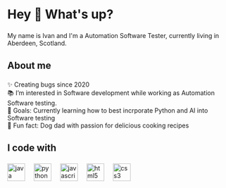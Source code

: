 
<h1 align="left">Hey 👋 What's up?</h1>

###

<p align="left">My name is Ivan and I'm a Automation Software Tester, currently living in Aberdeen, Scotland.</p>

###

<h2 align="left">About me</h2>

###

<p align="left">✨ Creating bugs since 2020<br>📚 I’m interested in Software development while working as Automation Software testing. <br>🎯 Goals: Currently learning how to best incrporate Python and AI into Software testing <br>🎲 Fun fact: Dog dad with passion for delicious cooking recipes</p>

###

<h2 align="left">I code with</h2>

###

<div align="left">
  <img src="https://cdn.jsdelivr.net/gh/devicons/devicon/icons/java/java-original.svg" height="40" alt="java logo"  />
  <img width="12" />
  <img src="https://cdn.jsdelivr.net/gh/devicons/devicon/icons/python/python-original.svg" height="40" alt="python logo"  />
  <img width="12" />
  <img src="https://cdn.jsdelivr.net/gh/devicons/devicon/icons/javascript/javascript-original.svg" height="40" alt="javascript logo"  />
  <img width="12" />
  <img src="https://cdn.simpleicons.org/html5/E34F26" height="40" alt="html5 logo"  />
  <img width="12" />
  <img src="https://cdn.simpleicons.org/css3/1572B6" height="40" alt="css3 logo"  />
</div>

###

<!---
EwanLivesCode/EwanLivesCode is a ✨ special ✨ repository because its `README.md` (this file) appears on your GitHub profile.
You can click the Preview link to take a look at your changes.
--->
